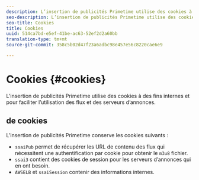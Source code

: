 ```yaml
---
description: L’insertion de publicités Primetime utilise des cookies à des fins internes et pour faciliter l’utilisation des flux et des serveurs d’annonces.
seo-description: L’insertion de publicités Primetime utilise des cookies à des fins internes et pour faciliter l’utilisation des flux et des serveurs d’annonces.
seo-title: Cookies
title: Cookies
uuid: 514ca7bd-e5ef-41be-ac63-52ef2d2a60bb
translation-type: tm+mt
source-git-commit: 358c5b02d47f23a6adbc98e457e56c8220cae6e9

---
```



# Cookies {#cookies}

L’insertion de publicités Primetime utilise des cookies à des fins internes et pour faciliter l’utilisation des flux et des serveurs d’annonces.

##  de cookies

L’insertion de publicités Primetime conserve les cookies suivants :

* `ssaiPub` permet de récupérer les URL de contenu des flux qui nécessitent une authentification par cookie pour obtenir le `m3u8` fichier.
* `ssai3` contient des cookies de session pour les serveurs d’annonces qui en ont besoin.
* `AWSELB` et `ssaiSession` contenir des informations internes.